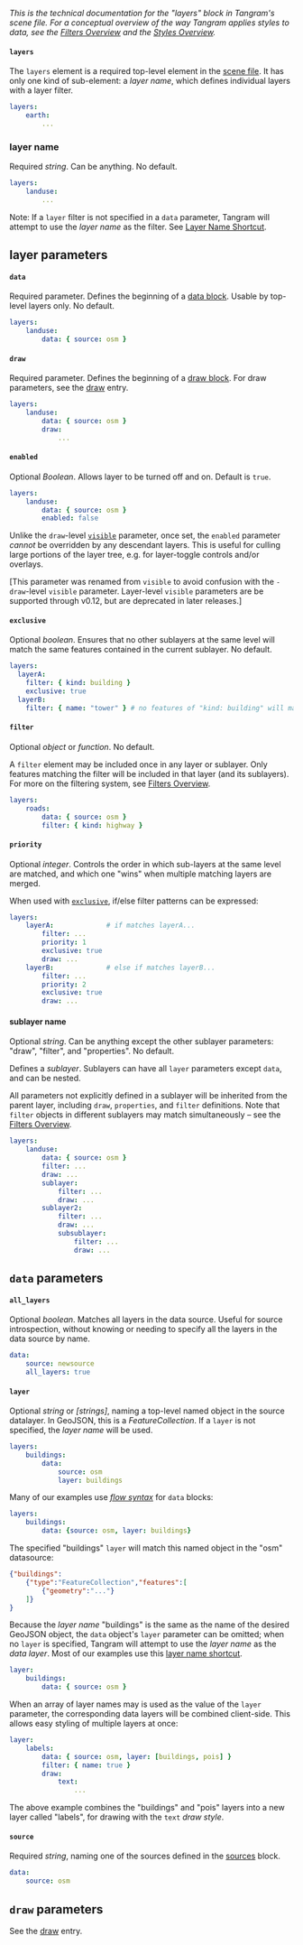 *This is the technical documentation for the "layers" block in Tangram's scene file. For a conceptual overview of the way Tangram applies styles to data, see the [Filters Overview](../Overviews/Filters-Overview.md) and the [Styles Overview](../Overviews/Styles-Overview.md).*

#### `layers`
The `layers` element is a required top-level element in the [scene file](../Overviews/Scene-File.md). It has only one kind of sub-element: a *layer name*, which defines individual layers with a layer filter.

```yaml
layers:
    earth:
        ...
```

### layer name
Required _string_. Can be anything. No default.

```yaml
layers:
    landuse:
        ...
```

Note: If a `layer` filter is not specified in a `data` parameter, Tangram will attempt to use the _layer name_ as the filter. See [Layer Name Shortcut](../Overviews/Filters-Overview.md#layer-name-shortcut).

## layer parameters

#### `data`
Required parameter. Defines the beginning of a [data block](#data-parameters). Usable by top-level layers only. No default.
```yaml
layers:
    landuse:
        data: { source: osm }
```


#### `draw`
Required parameter. Defines the beginning of a [draw block](#draw-parameters). For draw parameters, see the [draw](draw.md) entry.
```yaml
layers:
    landuse:
        data: { source: osm }
        draw:
            ...
```

#### `enabled`
Optional _Boolean_. Allows layer to be turned off and on. Default is `true`.

```yaml
layers:
    landuse:
        data: { source: osm }
        enabled: false
```

Unlike the `draw`-level [`visible`](draw.md#visible) parameter, once set, the `enabled` parameter _cannot_ be overridden by any descendant layers. This is useful for culling large portions of the layer tree, e.g. for layer-toggle controls and/or overlays.

[This parameter was renamed from `visible` to avoid confusion with the `-draw`-level `visible` parameter. Layer-level `visible` parameters are be supported through v0.12, but are deprecated in later releases.]

#### `exclusive`
Optional _boolean_. Ensures that no other sublayers at the same level will match the same features contained in the current sublayer. No default.

```yaml
layers:
  layerA:
    filter: { kind: building }
    exclusive: true
  layerB:
    filter: { name: "tower" } # no features of "kind: building" will match here.
```

#### `filter`
Optional _object_ or _function_. No default.

A `filter` element may be included once in any layer or sublayer. Only features matching the filter will be included in that layer (and its sublayers). For more on the filtering system, see [Filters Overview](../Overviews/Filters-Overview.md).

```yaml
layers:
    roads:
        data: { source: osm }
        filter: { kind: highway }
```

#### `priority`
Optional _integer_. Controls the order in which sub-layers at the same level are matched, and which one "wins" when multiple matching layers are merged.

When used with [`exclusive`](#exclusive), if/else filter patterns can be expressed:
```yaml
layers:
    layerA:             # if matches layerA...
        filter: ...
        priority: 1
        exclusive: true
        draw: ...
    layerB:             # else if matches layerB...
        filter: ...
        priority: 2
        exclusive: true
        draw: ...
```

#### sublayer name
Optional _string_. Can be anything except the other sublayer parameters: "draw", "filter", and "properties". No default.

Defines a _sublayer_. Sublayers can have all `layer` parameters except `data`, and can be nested.

All parameters not explicitly defined in a sublayer will be inherited from the parent layer, including `draw`, `properties`, and `filter` definitions. Note that `filter` objects in different sublayers may match simultaneously – see the [Filters Overview](../Overviews/Filters-Overview.md).

```yaml
layers:
    landuse:
        data: { source: osm }
        filter: ...
        draw: ...
        sublayer:
            filter: ...
            draw: ...
        sublayer2:
            filter: ...
            draw: ...
            subsublayer:
                filter: ...
                draw: ...
```

## `data` parameters

#### `all_layers`
Optional _boolean_. Matches all layers in the data source. Useful for source introspection, without knowing or needing to specify all the layers in the data source by name.

```yaml
data:
    source: newsource
    all_layers: true
```

#### `layer`
Optional _string_ or _[strings]_, naming a top-level named object in the source datalayer. In GeoJSON, this is a _FeatureCollection_. If a `layer` is not specified, the _layer name_ will be used.
```yaml
layers:
	buildings:
		data:
		    source: osm
		    layer: buildings
```

Many of our examples use [_flow syntax_](yaml.md#flow-syntax) for `data` blocks:
```yaml
layers:
	buildings:
		data: {source: osm, layer: buildings}
```

The specified "buildings" `layer` will match this named object in the "osm" datasource:
```json
{"buildings":
    {"type":"FeatureCollection","features":[
        {"geometry":"..."}
    ]}
}
```

Because the _layer name_ "buildings" is the same as the name of the desired GeoJSON object, the `data` object's `layer` parameter can be omitted; when no `layer` is specified, Tangram will attempt to use the _layer name_ as the _data layer_. Most of our examples use this [layer name shortcut](../Overviews/Filters-Overview.md#layer-name-shortcut).
```yaml
layer:
    buildings:
        data: { source: osm }
```

When an array of layer names may is used as the value of the `layer` parameter, the corresponding data layers will be combined client-side. This allows easy styling of multiple layers at once:
```yaml
layer:
    labels:
        data: { source: osm, layer: [buildings, pois] }
        filter: { name: true }
        draw:
            text:
                ...
```
The above example combines the "buildings" and "pois" layers into a new layer called "labels", for drawing with the `text` _draw style_.

#### `source`
Required _string_, naming one of the sources defined in the [sources](sources.md) block.

```yaml
data:
    source: osm
```

## `draw` parameters

See the [draw](draw.md) entry.
